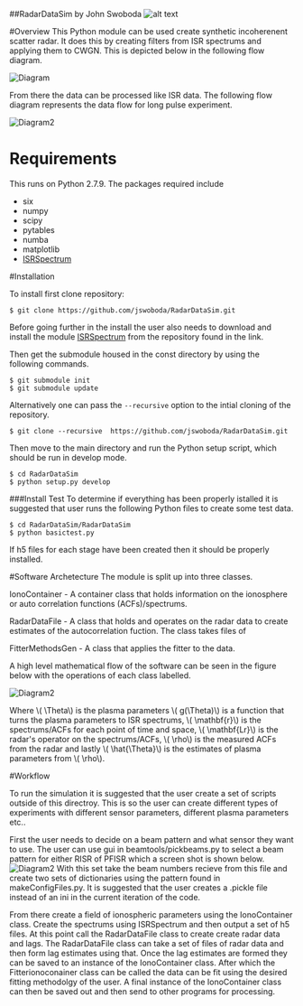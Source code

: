 ##RadarDataSim
by John Swoboda
![alt text](https://raw.github.com/jswoboda/RadarDataSim/master/Images/logofig.png "RadarDataSim")

#Overview
This Python module can be used create synthetic incoherenent scatter radar. It does this by creating filters from ISR spectrums and applying them to CWGN. This is depicted below in the following flow diagram.

![Diagram](https://raw.github.com/jswoboda/RadarDataSim/master/Images/diagrampart.png)


From there the data can be processed like ISR data. The following flow diagram represents the data flow for long pulse experiment.

![Diagram2](https://raw.github.com/jswoboda/RadarDataSim/master/Images/datastackchain.png)
# Requirements
This runs on Python 2.7.9. The packages required include
* six
* numpy
* scipy
* pytables
* numba
* matplotlib
* [ISRSpectrum](https://github.com/jswoboda/ISRSpectrum)

#Installation

To install first clone repository:

	$ git clone https://github.com/jswoboda/RadarDataSim.git

Before going further in the install the user also needs to download and install the module [ISRSpectrum](https://github.com/jswoboda/ISRSpectrum) from the repository found in the link.

Then get the submodule housed in the const directory by using the following commands.

	$ git submodule init
	$ git submodule update

Alternatively one can pass the `--recursive` option to the intial cloning of the repository.  

	$ git clone --recursive  https://github.com/jswoboda/RadarDataSim.git

Then move to the main directory and run the Python setup script, which should be run in develop mode.

	$ cd RadarDataSim
	$ python setup.py develop

###Install Test
To determine if everything has been properly istalled it is suggested that user runs the following Python files to create some test data.


	$ cd RadarDataSim/RadarDataSim
	$ python basictest.py

If h5 files for each stage have been created then it should be properly installed.

#Software Archetecture
The module is split up into three classes.

IonoContainer - A container class that holds information on the ionosphere or auto correlation functions (ACFs)/spectrums.

RadarDataFile - A class that holds and operates on the radar data to create estimates of the autocorrelation fuction. The class takes files of  

FitterMethodsGen - A class that applies the fitter to the data.

A high level mathematical flow of the software can be seen in the figure below with the operations of each class labelled.

![Diagram2](https://raw.github.com/jswoboda/RadarDataSim/master/Images/softwareflowandmath.png)

Where \\( \Theta\\) is the plasma parameters \\( g(\Theta)\\) is a function that turns the plasma parameters to ISR spectrums, \\( \mathbf{r}\\) is the spectrums/ACFs for each point of time and space, \\( \mathbf{Lr}\\) is the radar's operator on the spectrums/ACFs, \\( \rho\\) is the measured ACFs from the radar and lastly \\( \hat{\Theta}\\) is the estimates of plasma parameters from \\( \rho\\).

#Workflow

To run the simulation it is suggested that the user create a set of scripts outside of this directroy. This is so the user can create different types of experiments with different sensor parameters, different plasma parameters etc..

First the user needs to decide on a beam pattern and what sensor they want to use. The user can use gui in beamtools/pickbeams.py to select a beam pattern for either RISR of PFISR which a screen shot is shown below.
![Diagram2](https://raw.github.com/jswoboda/RadarDataSim/master/Images/pickbeams.png)
With this set take the beam numbers recieve from this file and create two sets of dictionaries using the pattern found in makeConfigFiles.py. It is suggested that the user creates a .pickle file instead of an ini in the current iteration of the code.

From there create a field of ionospheric parameters using the IonoContainer class. Create the spectrums using ISRSpectrum and then output a set of h5 files. At this point call the RadarDataFile class to create create radar data and lags. The RadarDataFile class can take a set of files of radar data and then form lag estimates using that. Once the lag estimates are formed they can be saved to an instance of the IonoContainer class. After which the Fitterionoconainer class can be called the data can be fit using the desired fitting methodolgy of the user. A final instance of the IonoContainer class can then be saved out and then send to other programs for processing.
